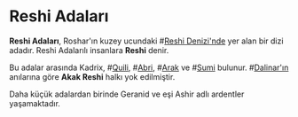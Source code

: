 # Reshi Adaları

**Reshi Adaları**, Roshar'ın kuzey ucundaki #[Reshi Denizi'nde](locations/reshi-sea) yer alan bir dizi adadır. Reshi Adalarılı insanlara **Reshi** denir.  

Bu adalar arasında Kadrix, #[Quili](locations/quili), #[Abri](locations/abri), #[Arak](locations/arak) ve #[Sumi](locations/sumi) bulunur. #[Dalinar'ın](characters/dalinar) anılarına göre **Akak Reshi** halkı yok edilmiştir.  

Daha küçük adalardan birinde Geranid ve eşi Ashir adlı ardentler yaşamaktadır.
